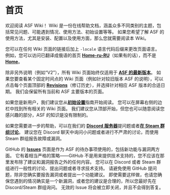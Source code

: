 # 首页

欢迎阅读 ASF Wiki！ Wiki 是一份在线帮助文档，涵盖众多不同类别的主题，包括常见问题、可能遇到情况、使用方法、初始设置等等。 如果您希望了解 ASF 的使用方法，尤其是安装、配置以及使用方面，那么您就需要阅读本 Wiki。

您可以在任何 Wiki 页面的链接后加上 `-locale` 语言代码后缀来更改页面语言。 例如，您可以访问已翻译成俄语的首页 **[Home-ru-RU](https://github.com/JustArchiNET/ArchiSteamFarm/wiki/Home-ru-RU)**（如果有的话），而不是 **[Home](https://github.com/JustArchiNET/ArchiSteamFarm/wiki/Home)**。

除非另外说明（例如“V2”），所有 Wiki 页面始终仅适用于 **[ASF 的最新版本](https://github.com/JustArchiNET/ArchiSteamFarm/releases)**。 如果您要查看某个固定时间点的 Wiki 页面（例如针对较旧版本 ASF 的说明），可以点击每个页面顶部的 **[Revisions](https://github.com/JustArchiNET/ArchiSteamFarm/wiki/_history)**（修订历史），并选择针对相应 ASF 版本的合适日期。 我们会保留所有当前和 ASF 主要版本的页面。

如果您是新用户，我们建议您从&#8203;**[初始设置](https://github.com/JustArchiNET/ArchiSteamFarm/wiki/Setting-up-zh-CN)**&#8203;指南开始阅读。 您可以在屏幕右侧的边栏中找到所有相关的 Wiki 页面。 我们建议您从顶部开始，但您也可以随意阅读您感兴趣的部分，ASF 的知识是没有限制的。

如果您需要进一步的帮助，可以在我们的 **[Discord 服务器](https://discord.gg/hSQgt8j)**&#8203;提问题或者&#8203;**[在 Steam 群组讨论](https://steamcommunity.com/groups/archiasf/discussions/1)**。 建议您在 Discord 聊天中询问小问题或者进行不严肃的讨论，而使用 Steam 群组报告故障或漏洞。

GitHub 的 **[Issues](https://github.com/JustArchiNET/ArchiSteamFarm/issues)** 页面是作为 ASF 的待办事项使用的，包括新功能与漏洞两方面。 它有着相当严格的策略——GitHub 不是用来提供技术支持的，您不应该在那里发布除了建议和漏洞报告之外的任何内容。 您可以在 Discord 或者 Steam 群组进行一般性的讨论、提出问题或者寻求技术支持。 请避免使用 GitHub 提问题，除非您确实要报告漏洞或者提出一个功能建议。 即使需要这样做，也请您确保您遇到的情况确实是一个新漏洞，或者您的建议是合理的，所以您最好先在 Discord/Steam 群组询问。 无效的 Issue 将会被立即关闭，并且不会得到答复。